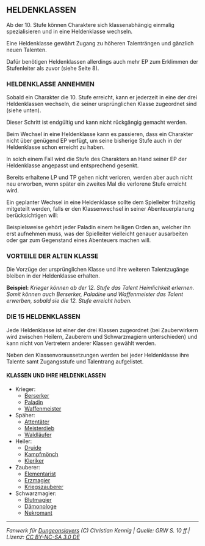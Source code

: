 ## HELDENKLASSEN

Ab der 10. Stufe können Charaktere sich klassenabhängig einmalig spezialisieren und in eine Heldenklasse wechseln.

Eine Heldenklasse gewährt Zugang zu höheren Talenträngen und gänzlich neuen Talenten.

Dafür benötigen Heldenklassen allerdings auch mehr EP zum Erklimmen der Stufenleiter als zuvor (siehe Seite 8).

### HELDENKLASSE ANNEHMEN

Sobald ein Charakter die 10. Stufe erreicht, kann er jederzeit in eine der drei Heldenklassen wechseln, die seiner ursprünglichen Klasse zugeordnet sind (siehe unten).

Dieser Schritt ist endgültig und kann nicht rückgängig gemacht werden.

Beim Wechsel in eine Heldenklasse kann es passieren, dass ein Charakter nicht über genügend EP verfügt, um seine bisherige Stufe auch in der Heldenklasse schon erreicht zu haben.

In solch einem Fall wird die Stufe des Charakters an Hand seiner EP der Heldenklasse angepasst und entsprechend gesenkt.

Bereits erhaltene LP und TP gehen nicht verloren, werden aber auch nicht neu erworben, wenn später ein zweites Mal die verlorene Stufe erreicht wird.

Ein geplanter Wechsel in eine Heldenklasse sollte dem Spielleiter frühzeitig mitgeteilt werden, falls er den Klassenwechsel in seiner Abenteuerplanung berücksichtigen will:

Beispielsweise gehört jeder Paladin einem heiligen Orden an, welcher ihn erst aufnehmen muss, was der Spielleiter vielleicht genauer ausarbeiten oder gar zum Gegenstand eines Abenteuers machen will.

### VORTEILE DER ALTEN KLASSE

Die Vorzüge der ursprünglichen Klasse und ihre weiteren Talentzugänge bleiben in der Heldenklasse erhalten.

**Beispiel:** _Krieger können ab der 12. Stufe das Talent Heimlichkeit erlernen. Somit können auch Berserker, Paladine und Waffenmeister das Talent erwerben, sobald sie die 12. Stufe erreicht haben._

### DIE 15 HELDENKLASSEN

Jede Heldenklasse ist einer der drei Klassen zugeordnet (bei Zauberwirkern wird zwischen Heilern, Zauberern und Schwarzmagiern unterschieden) und kann nicht von Vertretern anderer Klassen gewählt werden.

Neben den Klassenvoraussetzungen werden bei jeder Heldenklasse ihre Talente samt Zugangsstufe und Talentrang aufgelistet.

#### KLASSEN UND IHRE HELDENKLASSEN

- Krieger:
  - [Berserker](charaktere-heldenklassen-berserker.md)
  - [Paladin](charaktere-heldenklassen-paladin.md)
  - [Waffenmeister](charaktere-heldenklassen-waffenmeister.md)
- Späher:
  - [Attentäter](charaktere-heldenklassen-attentaeter.md)
  - [Meisterdieb](charaktere-heldenklassen-meisterdieb.md)
  - [Waldläufer](charaktere-heldenklassen-waldlaeufer.md)
- Heiler:
  - [Druide](charaktere-heldenklassen-druide.md)
  - [Kampfmönch](charaktere-heldenklassen-kampfmoench.md)
  - [Kleriker](charaktere-heldenklassen-kleriker.md)
- Zauberer:
  - [Elementarist](charaktere-heldenklassen-elementarist.md)
  - [Erzmagier](charaktere-heldenklassen-erzmagier.md)
  - [Kriegszauberer](charaktere-heldenklassen-kriegszauberer.md)
- Schwarzmagier:
  - [Blutmagier](charaktere-heldenklassen-blutmagier.md)
  - [Dämonologe](charaktere-heldenklassen-daemonologe.md)
  - [Nekromant](charaktere-heldenklassen-nekromant.md)

---

_Fanwerk für [Dungeonslayers](https://www.dungeonslayers.net/) (C) Christian Kennig | Quelle: GRW S. 10 ff.| Lizenz: [CC BY-NC-SA 3.0 DE](https://creativecommons.org/licenses/by-nc-sa/3.0/de/)_
